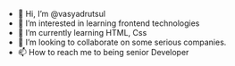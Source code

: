 - 👋 Hi, I’m @vasyadrutsul
- 👀 I’m interested in learning frontend technologies
- 🌱 I’m currently learning HTML, Css
- 💞️ I’m looking to collaborate on some serious companies.
- 📫 How to reach me to being senior Developer

<!---
vasyadrutsul/vasyadrutsul is a ✨ special ✨ repository because its `README.md` (this file) appears on your GitHub profile.
You can click the Preview link to take a look at your changes.
--->
